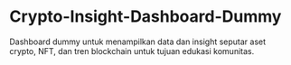 # Crypto-Insight-Dashboard-Dummy
Dashboard dummy untuk menampilkan data dan insight seputar aset crypto, NFT, dan tren blockchain untuk tujuan edukasi komunitas.
